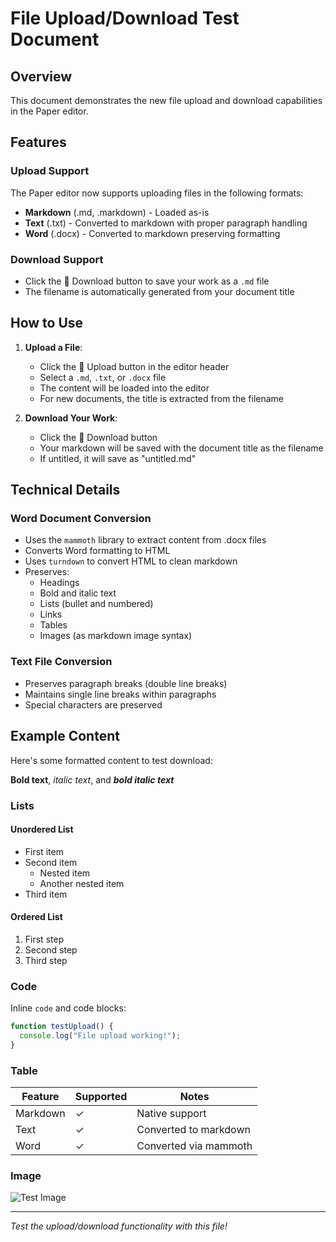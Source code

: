 # File Upload/Download Test Document

## Overview
This document demonstrates the new file upload and download capabilities in the Paper editor.

## Features

### Upload Support
The Paper editor now supports uploading files in the following formats:
- **Markdown** (.md, .markdown) - Loaded as-is
- **Text** (.txt) - Converted to markdown with proper paragraph handling
- **Word** (.docx) - Converted to markdown preserving formatting

### Download Support
- Click the 💾 Download button to save your work as a `.md` file
- The filename is automatically generated from your document title

## How to Use

1. **Upload a File**:
   - Click the 📄 Upload button in the editor header
   - Select a `.md`, `.txt`, or `.docx` file
   - The content will be loaded into the editor
   - For new documents, the title is extracted from the filename

2. **Download Your Work**:
   - Click the 💾 Download button
   - Your markdown will be saved with the document title as the filename
   - If untitled, it will save as "untitled.md"

## Technical Details

### Word Document Conversion
- Uses the `mammoth` library to extract content from .docx files
- Converts Word formatting to HTML
- Uses `turndown` to convert HTML to clean markdown
- Preserves:
  - Headings
  - Bold and italic text
  - Lists (bullet and numbered)
  - Links
  - Tables
  - Images (as markdown image syntax)

### Text File Conversion
- Preserves paragraph breaks (double line breaks)
- Maintains single line breaks within paragraphs
- Special characters are preserved

## Example Content

Here's some formatted content to test download:

**Bold text**, *italic text*, and ***bold italic text***

### Lists

#### Unordered List
- First item
- Second item
  - Nested item
  - Another nested item
- Third item

#### Ordered List
1. First step
2. Second step
3. Third step

### Code
Inline `code` and code blocks:

```javascript
function testUpload() {
  console.log("File upload working!");
}
```

### Table
| Feature | Supported | Notes |
|---------|-----------|--------|
| Markdown | ✓ | Native support |
| Text | ✓ | Converted to markdown |
| Word | ✓ | Converted via mammoth |

### Image
![Test Image](https://via.placeholder.com/400x200)

---

*Test the upload/download functionality with this file!*